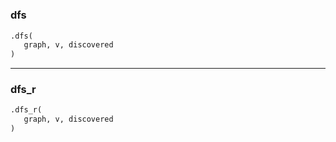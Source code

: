 #


### dfs
```python
.dfs(
   graph, v, discovered
)
```


----


### dfs_r
```python
.dfs_r(
   graph, v, discovered
)
```

